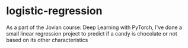 # logistic-regression
As a part of the Jovian course: Deep Learning with PyTorch, I've done a small linear regression project to predict if a candy is chocolate or not based on its other characteristics 
